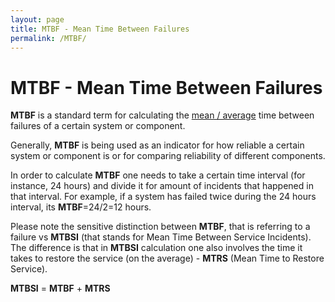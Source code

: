 ```yaml
---
layout: page
title: MTBF - Mean Time Between Failures
permalink: /MTBF/
---
```



# MTBF - Mean Time Between Failures

**MTBF** is a standard term for calculating the [mean / average](What%20is%20Statistical%20Mean?%20-%20Definition%20from%20Techopedia%20www.techopedia.com%20%E2%80%BA%20definition%20%E2%80%BA%20statistical-mean) time between failures of a certain system or component. 

Generally, **MTBF** is being used as an indicator for how reliable a certain system or component is or for comparing reliability of different components. 

In order to calculate **MTBF** one needs to take a certain time interval (for instance, 24 hours) and divide it for amount of incidents that happened in that interval. For example, if a system has failed twice during the 24 hours interval, its **MTBF**=24/2=12 hours.

Please note the sensitive distinction between **MTBF**, that is referring to a failure vs **MTBSI** (that stands for Mean Time Between Service Incidents). The difference is that in **MTBSI** calculation one also involves the time it takes to restore the service (on the average) - **MTRS** (Mean Time to Restore Service).

**MTBSI** = **MTBF** + **MTRS** 

